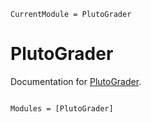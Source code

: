 ```@meta
CurrentModule = PlutoGrader
```

# PlutoGrader

Documentation for [PlutoGrader](https://github.com/lucaferranti/PlutoGrader.jl).

```@index
```

```@autodocs
Modules = [PlutoGrader]
```
